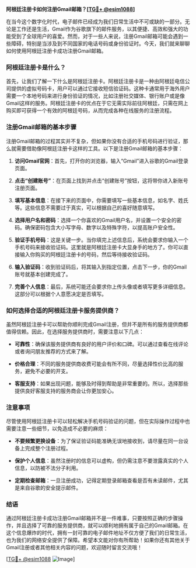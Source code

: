 **阿根廷注册卡如何注册Gmail邮箱？[[TG💪+ @esim1088](https://t.me/s/esim1088)]**

在当今这个数字化时代，电子邮件已经成为我们日常生活中不可或缺的一部分。无论是工作还是生活，Gmail作为谷歌旗下的邮件服务，以其便捷、高效和强大的功能受到了全球用户的喜爱。然而，对于一些人来说，注册Gmail邮箱可能会遇到一些障碍，特别是当涉及到不同国家的电话号码或身份验证时。今天，我们就来聊聊如何使用阿根廷注册卡成功注册Gmail邮箱。

### 阿根廷注册卡是什么？

首先，让我们了解一下什么是阿根廷注册卡。阿根廷注册卡是一种由阿根廷电信公司提供的虚拟号码卡，用户可以通过它接收短信验证码。这种卡通常用于海外用户需要一个本地号码来进行身份验证的情况，比如注册社交媒体、银行账户或是像Gmail这样的服务。阿根廷注册卡的优点在于它无需实际前往阿根廷，只需在网上购买即可获得一个有效的阿根廷号码，从而完成各种在线服务的注册流程。

### 注册Gmail邮箱的基本步骤

注册Gmail邮箱的过程其实并不复杂，但如果你没有合适的手机号码进行验证，那么就需要借助像阿根廷注册卡这样的工具。以下是注册Gmail邮箱的基本步骤：

1. **访问Gmail官网**：首先，打开你的浏览器，输入“Gmail”进入谷歌的Gmail登录页面。
   
2. **点击“创建账号”**：在页面上找到并点击“创建账号”按钮，这将带你进入新账号注册页面。

3. **填写基本信息**：在接下来的页面中，你需要填写一些基本信息，如名字、姓氏等。这些信息不需要过于真实，可以根据自己的喜好随意填写。

4. **选择用户名和密码**：选择一个你喜欢的Gmail用户名，并设置一个安全的密码。确保密码包含大小写字母、数字以及特殊字符，以提高账户安全性。

5. **验证手机号码**：这是关键一步。当你填完上述信息后，系统会要求你输入一个手机号码来接收验证码。这里就是阿根廷注册卡大显身手的地方了。你可以直接输入你购买的阿根廷注册卡的号码，然后等待接收验证码。

6. **输入验证码**：收到验证码后，将其输入到指定位置，点击下一步，你的Gmail账号就基本创建完成了。

7. **完善个人信息**：最后，系统可能还会要求你上传头像或者填写更多详细信息。这部分可以根据个人意愿决定是否填写。

### 如何选择合适的阿根廷注册卡服务提供商？

虽然阿根廷注册卡可以帮助你顺利完成Gmail注册，但并不是所有的服务提供商都值得信赖。因此，在选择服务提供商时，需要注意以下几点：

- **可靠性**：确保该服务提供商有良好的用户评价和口碑。可以通过查看在线评论或者询问朋友推荐的方式来了解。
  
- **价格合理**：不同的服务提供商收费可能会有所不同，尽量选择性价比高的服务，避免不必要的开支。

- **客服支持**：如果出现问题，能够及时得到帮助是非常重要的。所以，选择那些提供良好客服支持的服务商会让你更加安心。

### 注意事项

尽管使用阿根廷注册卡可以轻松解决手机号码验证的问题，但在实际操作过程中也需要注意一些细节，以免造成不必要的麻烦：

- **不要频繁更换设备**：为了保证验证码能准确无误地接收到，请尽量在同一台设备上完成整个注册过程。
  
- **保护个人信息**：虽然注册时的信息可以虚构，但仍需注意不要泄露真实的个人信息，以防被不法分子利用。

- **定期检查邮箱**：一旦注册成功，记得定期登录邮箱查看是否有未读邮件，尤其是来自谷歌的安全提示邮件。

### 结语

通过阿根廷注册卡成功注册Gmail邮箱并不是一件难事，只要按照正确的步骤操作，并且选择了可靠的服务提供商，就可以顺利地拥有属于自己的Gmail邮箱。在这个信息爆炸的时代，拥有一封可靠的电子邮件地址不仅方便了我们的日常生活，也为我们的网络安全提供了保障。希望本文能对你有所帮助！如果你还有其他关于Gmail注册或者其他相关内容的问题，欢迎随时留言交流哦！

[[TG💪+ @esim1088](https://t.me/s/esim1088) ![Image](https://i.postimg.cc/4NQfJmqS/Snipaste-2025-05-13-00-14-12.png)]